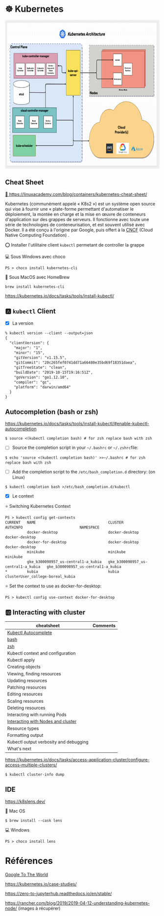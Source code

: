 # :wheel_of_dharma: Kubernetes


<img src="images/kube-control-planes.png" width="720" height="484" ></img>

## Cheat Sheet

[ :blue_book: ](./Kubernetes-Cheat-Sheet_07182019.pdf) https://linuxacademy.com/blog/containers/kubernetes-cheat-sheet/

Kubernetes (communément appelé « K8s2 ») est un système open source qui vise à fournir une « plate-forme permettant d'automatiser le déploiement, la montée en charge et la mise en œuvre de conteneurs d'application sur des grappes de serveurs. Il fonctionne avec toute une série de technologies de conteneurisation, et est souvent utilisé avec Docker. Il a été conçu à l'origine par Google, puis offert à la [CNCF](https://www.cncf.io/) (Cloud Native Computing Foundation) .


:o: Installer l'utilitaire client `kubectl` permetant de controller la grappe

:computer: Sous Windows avec choco

```
PS > choco install kubernetes-cli
```

:apple: Sous MacOS avec HomeBrew

```
brew install kubernetes-cli
```


https://kubernetes.io/docs/tasks/tools/install-kubectl/

## :a: `kubectl` Client

- [x] La version

```
% kubectl version --client --output=json
{
  "clientVersion": {
    "major": "1",
    "minor": "15",
    "gitVersion": "v1.15.5",
    "gitCommit": "20c265fef0741dd71a66480e35bd69f18351daea",
    "gitTreeState": "clean",
    "buildDate": "2019-10-15T19:16:51Z",
    "goVersion": "go1.12.10",
    "compiler": "gc",
    "platform": "darwin/amd64"
  }
}
```

## Autocompletion (bash or zsh)

https://kubernetes.io/docs/tasks/tools/install-kubectl/#enable-kubectl-autocompletion

```
$ source <(kubectl completion bash) # for zsh replace bash with zsh
```

- [ ] Source the completion script in your `~/.bashrc` or `~/.zshrc`file:

```
$ echo 'source <(kubectl completion bash)' >>~/.bashrc # for zsh replace bash with zsh
```

- [ ] Add the completion script to the `/etc/bash_completion.d` directory: (on Linux)

```
$ kubectl completion bash >/etc/bash_completion.d/kubectl
```

- [x] Le context

:star: Switching Kubernetes Context


```
PS > kubectl config get-contexts
CURRENT   NAME                                 CLUSTER                              AUTHINFO                          NAMESPACE
          docker-desktop                       docker-desktop                       docker-desktop
          docker-for-desktop                   docker-desktop                       docker-desktop
          minikube                             minikube                             minikube
          gke_b300098957_us-central1-a_kubia   gke_b300098957_us-central1-a_kubia   gke_b300098957_us-central1-a_kubia   
*         kubia                                kubia                                clusterUser_college-boreal_kubia    
```

:star: Set the context to use as docker-for-desktop:

```
PS > kubectl config use-context docker-for-desktop
```

## :ab: Interacting with cluster



| cheatsheet                                                                                            | Comments | 
|-------------------------------------------------------------------------------------------------------|----------|
| [Kubectl Autocomplete](https://kubernetes.io/docs/reference/kubectl/cheatsheet/#kubectl-autocomplete) |          |
| [bash](https://kubernetes.io/docs/reference/kubectl/cheatsheet/#bash)                                 |          |
| [zsh](https://kubernetes.io/docs/reference/kubectl/cheatsheet/#zsh)
| Kubectl context and configuration
| Kubectl apply
| Creating objects
| Viewing, finding resources
| Updating resources
| Patching resources
| Editing resources
| Scaling resources
| Deleting resources
| Interacting with running Pods
| [Interacting with Nodes and cluster](https://kubernetes.io/docs/reference/kubectl/cheatsheet/#interacting-with-nodes-and-cluster) | |
| Resource types
| Formatting output
| Kubectl output verbosity and debugging
| What's next



https://kubernetes.io/docs/tasks/access-application-cluster/configure-access-multiple-clusters/

```
$ kubectl cluster-info dump
```

## IDE

https://k8slens.dev/

:apple: Mac OS

```
$ brew install --cask lens
```

:computer: Windows

```
PS > choco install lens
```

# Références

[Google To The World](https://cloud.google.com/blog/products/gcp/from-google-to-the-world-the-kubernetes-origin-story)

https://kubernetes.io/case-studies/

https://zero-to-jupyterhub.readthedocs.io/en/stable/

https://rancher.com/blog/2019/2019-04-12-understanding-kubernetes-node/ (images à récupérer)
